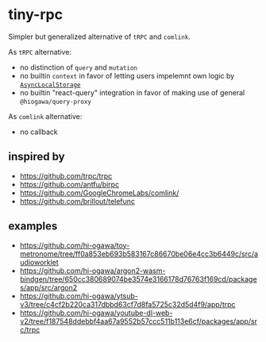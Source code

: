 # tiny-rpc

Simpler but generalized alternative of `tRPC` and `comlink`.

As `tRPC` alternative:

- no distinction of `query` and `mutation`
- no builtin `context` in favor of letting users impelemnt own logic by [`AsyncLocalStorage`](https://nodejs.org/api/async_context.html)
- no builtin "react-query" integration in favor of making use of general `@hiogawa/query-proxy`

As `comlink` alternative:

- no callback

## inspired by

- https://github.com/trpc/trpc
- https://github.com/antfu/birpc
- https://github.com/GoogleChromeLabs/comlink/
- https://github.com/brillout/telefunc

## examples

- https://github.com/hi-ogawa/toy-metronome/tree/ff0a853eb693b583167c86670be06e4cc3b6449c/src/audioworklet
- https://github.com/hi-ogawa/argon2-wasm-bindgen/tree/650cc380689074be3574e3166178d76763f169cd/packages/app/src/argon2
- https://github.com/hi-ogawa/ytsub-v3/tree/c4cf2b220ca317dbbd63cf7d8fa5725c32d5d4f9/app/trpc
- https://github.com/hi-ogawa/youtube-dl-web-v2/tree/f187548ddebbf4aa67a9552b57ccc511b113e6cf/packages/app/src/trpc
